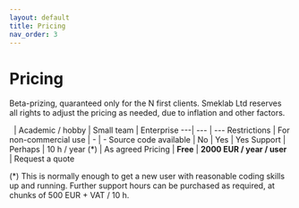 ```yaml
---
layout: default
title: Pricing
nav_order: 3
---
```


# Pricing

Beta-prizing, quaranteed only for the N first clients. Smeklab Ltd reserves all rights to adjust the pricing as needed, due to inflation and other factors.

 &nbsp; | Academic / hobby | Small team | Enterprise
---| --- | ---
Restrictions | For non-commercial use | - | -
Source code available | No | Yes | Yes
Support | Perhaps | 10 h / year (*) | As agreed
Pricing | **Free** | **2000 EUR / year / user** | Request a quote

(*) This is normally enough to get a new user with reasonable coding skills up and running. Further support hours can be purchased as required, at chunks of 500 EUR + VAT / 10 h.


